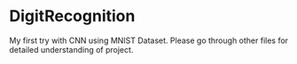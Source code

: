 # DigitRecognition
My first try with CNN using MNIST Dataset.
Please go through other files for detailed understanding of project.
